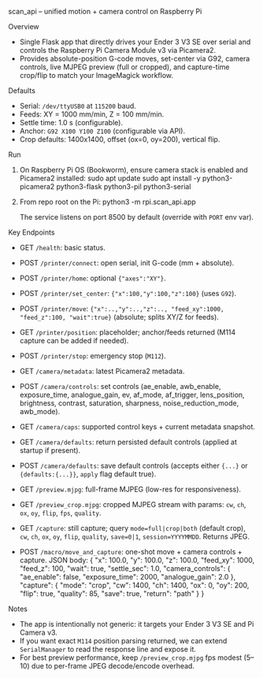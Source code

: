 scan_api – unified motion + camera control on Raspberry Pi

Overview
- Single Flask app that directly drives your Ender 3 V3 SE over serial and controls the Raspberry Pi Camera Module v3 via Picamera2.
- Provides absolute-position G-code moves, set-center via G92, camera controls, live MJPEG preview (full or cropped), and capture-time crop/flip to match your ImageMagick workflow.

Defaults
- Serial: `/dev/ttyUSB0` at `115200` baud.
- Feeds: XY = 1000 mm/min, Z = 100 mm/min.
- Settle time: 1.0 s (configurable).
- Anchor: `G92 X100 Y100 Z100` (configurable via API).
- Crop defaults: 1400x1400, offset (ox=0, oy=200), vertical flip.

Run
1) On Raspberry Pi OS (Bookworm), ensure camera stack is enabled and Picamera2 installed:
   sudo apt update
   sudo apt install -y python3-picamera2 python3-flask python3-pil python3-serial

2) From repo root on the Pi:
   python3 -m rpi.scan_api.app

   The service listens on port 8500 by default (override with `PORT` env var).

Key Endpoints
- GET `/health`: basic status.
- POST `/printer/connect`: open serial, init G-code (mm + absolute).
- POST `/printer/home`: optional `{"axes":"XY"}`.
- POST `/printer/set_center`: `{"x":100,"y":100,"z":100}` (uses `G92`).
- POST `/printer/move`: `{"x":..,"y":..,"z":.., "feed_xy":1000, "feed_z":100, "wait":true}` (absolute; splits XY/Z for feeds).
- GET `/printer/position`: placeholder; anchor/feeds returned (M114 capture can be added if needed).
- POST `/printer/stop`: emergency stop (`M112`).

- GET `/camera/metadata`: latest Picamera2 metadata.
- POST `/camera/controls`: set controls (ae_enable, awb_enable, exposure_time, analogue_gain, ev, af_mode, af_trigger, lens_position, brightness, contrast, saturation, sharpness, noise_reduction_mode, awb_mode).
 - GET `/camera/caps`: supported control keys + current metadata snapshot.
 - GET `/camera/defaults`: return persisted default controls (applied at startup if present).
 - POST `/camera/defaults`: save default controls (accepts either `{...}` or `{defaults:{...}}`, `apply` flag default true).

- GET `/preview.mjpg`: full-frame MJPEG (low-res for responsiveness).
- GET `/preview_crop.mjpg`: cropped MJPEG stream with params: `cw`, `ch`, `ox`, `oy`, `flip`, `fps`, `quality`.

- GET `/capture`: still capture; query `mode=full|crop|both` (default crop), `cw`, `ch`, `ox`, `oy`, `flip`, `quality`, `save=0|1`, `session=YYYYMMDD`. Returns JPEG.

- POST `/macro/move_and_capture`: one-shot move + camera controls + capture. JSON body:
  {
    "x": 100.0, "y": 100.0, "z": 100.0,
    "feed_xy": 1000, "feed_z": 100, "wait": true, "settle_sec": 1.0,
    "camera_controls": { "ae_enable": false, "exposure_time": 2000, "analogue_gain": 2.0 },
    "capture": { "mode": "crop", "cw": 1400, "ch": 1400, "ox": 0, "oy": 200, "flip": true, "quality": 85, "save": true, "return": "path" }
  }

Notes
- The app is intentionally not generic: it targets your Ender 3 V3 SE and Pi Camera v3.
- If you want exact `M114` position parsing returned, we can extend `SerialManager` to read the response line and expose it.
- For best preview performance, keep `/preview_crop.mjpg` fps modest (5–10) due to per-frame JPEG decode/encode overhead.
